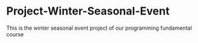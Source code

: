 # Project-Winter-Seasonal-Event
This is the winter seasonal event project of our programming fundamental course
